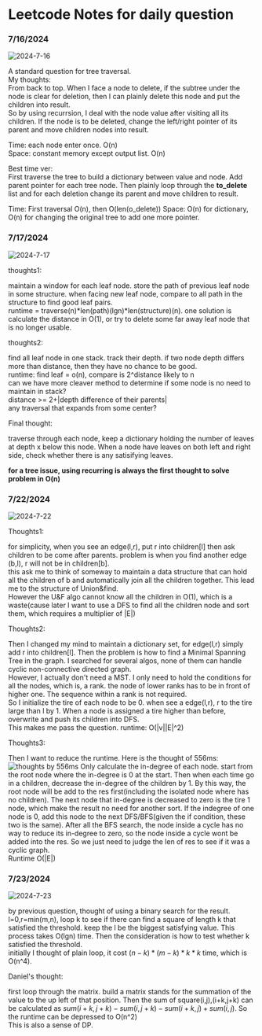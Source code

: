 # Leetcode Notes for daily question

### 7/16/2024

![2024-7-16](./img/2024-07-16.png)

A standard question for tree traversal. \
My thoughts:\
From back to top. When I face a node to delete, if the subtree under the node is clear for deletion, then I can plainly delete this node and put the children into result.\
So by using recurrsion, I deal with the node value after visiting all its children. If the node is to be deleted, change the left/right pointer of its parent and move children nodes into result.

Time: each node enter once. O(n)\
Space: constant memory except output list. O(n)

Best time ver:\
First traverse the tree to build a dictionary between value and node. Add parent pointer for each tree node. Then plainly loop through the **to_delete** list and for each deletion change its parent and move children to result.

Time: First traversal O(n), then O(len(o_delete))
Space: O(n) for dictionary, O(n) for changing the original tree to add one more pointer.

### 7/17/2024

![2024-7-17](./img/2024-07-17.png)

thoughts1: 

maintain a window for each leaf node. store the path of previous leaf node in some structure. when facing new leaf node, compare to all path in the structure to find good leaf pairs.\
runtime = traverse(n)*len(path)(lgn)*len(structure)(n). one solution is calculate the distance in O(1), or try to delete some far away leaf node that is no longer usable.

thoughts2:

find all leaf node in one stack. track their depth. if two node depth differs more than distance, then they have no chance to be good.\
runtime: find leaf = o(n), compare is 2^distance likely to n\
can we have more cleaver method to determine if some node is no need to maintain in stack?\
distance >= 2+|depth difference of their parents|\
any traversal that expands from some center? 

Final thought:

traverse through each node, keep a dictionary holding the number of leaves at depth x below this node. When a node have leaves on both left and right side, check whether there is any satisifying leaves.

**for a tree issue, using recurring is always the first thought to solve problem in O(n)**

### 7/22/2024

![2024-7-22](./img/2024-07-22.png)

Thoughts1:

for simplicity, when you see an edge(l,r), put r into children[l] then ask children to be come after parents. problem is when you find another edge (b,l), r will not be in children[b].\
this ask me to think of someway to maintain a data structure that can hold all the children of b and automatically join all the children together. This lead me to the structure of Union&find.\
However the U&F algo cannot know all the children in O(1), which is a waste(cause later I want to use a DFS to find all the children node and sort them, which requires a multiplier of |E|)

Thoughts2:

Then I changed my mind to maintain a dictionary set, for edge(l,r) simply add r into children[l]. Then the problem is how to find a Minimal Spanning Tree in the graph. I searched for several algos, none of them can handle cyclic non-connective directed graph.\
However, I actually don't need a MST. I only need to hold the conditions for all the nodes, which is, a rank. the node of lower ranks has to be in front of higher one. The sequence within a rank is not required. \
So I initialize the tire of each node to be 0. when see a edge(l,r), r to the tire large than l by 1. When a node is assigned a tire higher than before, overwrite and push its children into DFS.\
This makes me pass the question.
runtime: O(|v||E|^2)

Thoughts3:

Then I want to reduce the runtime. Here is the thought of 556ms:
![thoughts by 556ms](./img/2024-07-22-1.png)
Only calculate the in-degree of each node. start from the root node where the in-degree is 0 at the start. Then when each time go in a children, decrease the in-degree of the children by 1. By this way, the root node will be add to the res first(including the isolated node where has no children). The next node that in-degree is decreased to zero is the tire 1 node, which make the result no need for another sort. If the indegree of one node is 0, add this node to the next DFS/BFS(given the if condition, these two is the same). After all the BFS search, the node inside a cycle has no way to reduce its in-degree to zero, so the node inside a cycle wont be added into the res. So we just need to judge the len of res to see if it was a cyclic graph.\
Runtime O(|E|)


### 7/23/2024

![2024-7-23](./img/2024-07-23.png)

by previous question, thought of using a binary search for the result. l=0,r=min(m,n), loop k to see if there can find a square of length k that satisfied the threshold. keep the l be the biggest satisfying value. This process takes O(lgn) time. Then the consideration is how to test whether k satisfied the threshold.\
initially I thought of plain loop, it cost $(n-k)*(m-k)*k*k$ time, which is O(n^4).

Daniel's thought:

first loop through the matrix. build a matrix stands for the summation of the value to the up left of that position. Then the sum of square(i,j),(i+k,j+k) can be calculated as $sum(i+k,j+k)-sum(i,j+k)-sum(i+k,j)+sum(i,j)$. So the runtime can be depressed to O(n^2)\
This is also a sense of DP.